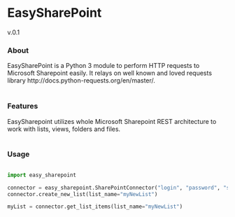 <H1>EasySharePoint</H1>
<p>v.0.1</p>


<h3>About</h3>
EasySharePoint is a Python 3 module to perform HTTP requests to Microsoft Sharepoint easily.
It relays on well known and loved requests library <url>http://docs.python-requests.org/en/master/</url>.
<br>
<br>
<h3>Features</h3>
EasySharepoint utilizes whole Microsoft Sharepoint REST architecture to work with lists, views, folders and files.
<br>
<br>
<h3>Usage</h3>

```python

import easy_sharepoint

connector = easy_sharepoint.SharePointConnector("login", "password", "sharepointURL")
connector.create_new_list(list_name="myNewList")

myList = connector.get_list_items(list_name="myNewList")


```






